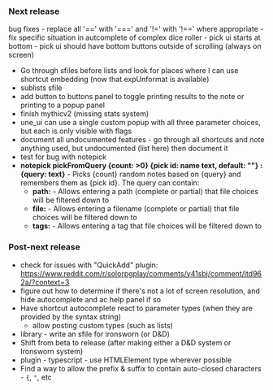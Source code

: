 ### Next release
bug fixes
	- replace all '==' with '===' and '!=' with '!==' where appropriate
	- fix specific situation in autcomplete of complex dice roller
	- pick ui starts at bottom
	- pick ui should have bottom buttons outside of scrolling (always on screen)
- Go through sfiles before lists and look for places where I can use shortcut embedding (now that expUnformat is available)
- sublists sfile
- add button to buttons panel to toggle printing results to the note or printing to a popup panel
- finish mythicv2 (missing stats system)
- une_ui can use a single custom popup with all three parameter choices, but each is only visible with flags
- document all undocumented features - go through all shortcuts and note anything used, but undocumented (list here) then document it
- test for bug with notepick
- __notepick pickFromQuery {count: >0} {pick id: name text, default: ""} : {query: text}__ - Picks {count} random notes based on {query} and remembers them as {pick id}.  The query can contain:
	- __path:__ - Allows entering a path (complete or partial) that file choices will be filtered down to
	- __file:__ - Allows entering a filename (complete or partial) that file choices will be filtered down to
	- __tags:__ - Allows entering a tag that file choices will be filtered down to


### Post-next release
- check for issues with "QuickAdd" plugin: https://www.reddit.com/r/solorpgplay/comments/y41sbj/comment/itd962a/?context=3
- figure out how to determine if there's not a lot of screen resolution, and hide autocomplete and ac help panel if so
- Have shortcut autocomplete react to parameter types (when they are provided by the syntax string)
	- allow posting custom types (such as lists)
- library - write an sfile for ironsworn (or D&D)
- Shift from beta to release (after making either a D&D system or Ironsworn system)
- plugin - typescript - use HTMLElement type wherever possible
- Find a way to allow the prefix & suffix to contain auto-closed characters - `{`, `"`, etc
